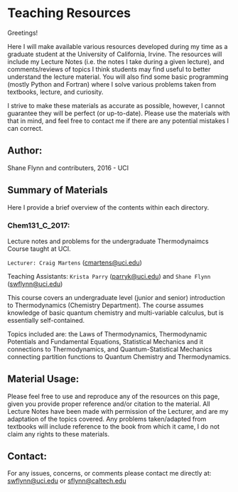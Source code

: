 # Teaching Resources
Greetings!

Here I will make available various resources developed during my time as a graduate student at the University of California, Irvine. 
The resources will include my Lecture Notes (i.e. the notes I take during a given lecture), and comments/reviews of topics I think students may find useful to better understand the lecture material. 
You will also find some basic programming (mostly Python and Fortran) where I solve various problems taken from textbooks, lecture, and curiosity.  

I strive to make these materials as accurate as possible, however, I cannot guarantee they will be perfect (or up-to-date). 
Please use the materials with that in mind, and feel free to contact me if there are any potential mistakes I can correct. 

## Author:
Shane Flynn and contributers, 2016 - UCI

## Summary of Materials
Here I provide a brief overview of the contents within each directory. 

### Chem131_C_2017:
Lecture notes and problems for the undergraduate Thermodynaimcs Course taught at UCI. 

`Lecturer: Craig Martens` (cmartens@uci.edu)

Teaching Assistants: `Krista Parry` (parryk@uci.edu) and `Shane Flynn` (swflynn@uci.edu)

This course covers an undergraduate level (junior and senior) introduction to Thermodynamics (Chemistry Department). 
The course assumes knowledge of basic quantum chemistry and multi-variable calculus, but is essentially self-contained. 

Topics included are: the Laws of Thermodynamics, Thermodynamic Potentials and Fundamental Equations, Statistical Mechanics and it connections to Thermodynamics, and Quantum-Statistical Mechanics connecting partition functions to Quantum Chemistry and Thermodynamics. 

## Material Usage:
Please feel free to use and reproduce any of the resources on this page, given you provide proper reference and/or citation to the material. 
All Lecture Notes have been made with permission of the Lecturer, and are my adaptation of the topics covered. 
Any problems taken/adapted from textbooks will include reference to the book from which it came, I do not claim any rights to these materials. 

## Contact:
For any issues, concerns, or comments please contact me directly at:
swflynn@uci.edu or sflynn@caltech.edu
